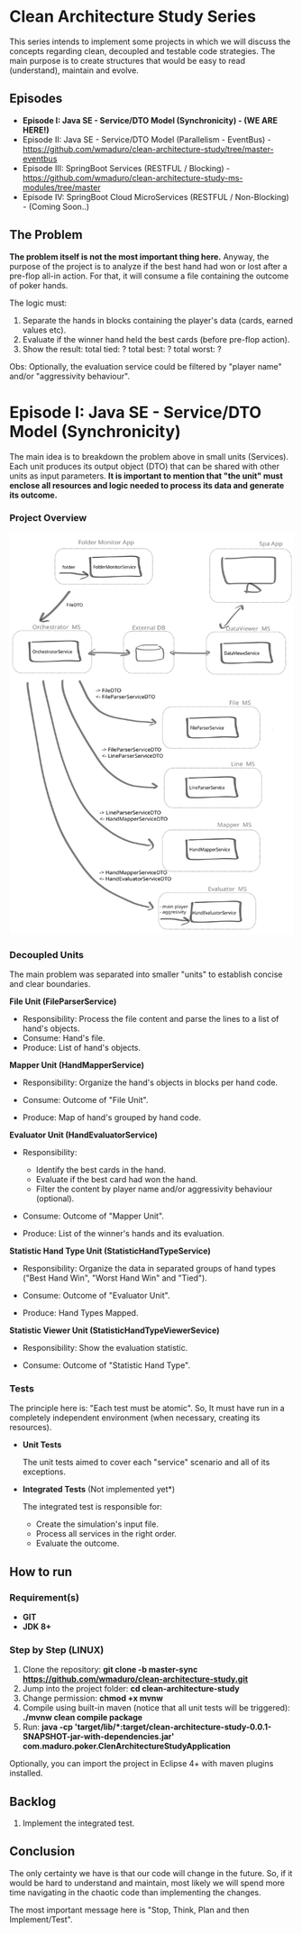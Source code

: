 # Clean Architecture Study Series

This series intends to implement some projects in which we will discuss the concepts regarding clean, decoupled and testable code strategies. 
The main  purpose is to create structures that would be easy to read (understand), maintain and evolve.

## Episodes

- **Episode I: Java SE - Service/DTO Model (Synchronicity) - (WE ARE HERE!)**
- Episode II: Java SE - Service/DTO Model (Parallelism - EventBus) - https://github.com/wmaduro/clean-architecture-study/tree/master-eventbus
- Episode III: SpringBoot Services (RESTFUL / Blocking) - https://github.com/wmaduro/clean-architecture-study-ms-modules/tree/master
- Episode IV: SpringBoot Cloud MicroServices (RESTFUL / Non-Blocking) - (Coming Soon..)  

## The Problem 
**The problem itself is not the most important thing here.** Anyway, the purpose of the project is to analyze if the best hand had won or lost after a pre-flop all-in action.
For that, it will consume a file containing the outcome of poker hands.

The logic must:
	
1. Separate the hands in blocks containing the player's data (cards, earned values etc).
2. Evaluate if the winner hand held the best cards (before pre-flop action).
3. Show the result: 
		total tied: ?
		total best: ?
		total worst: ?
	
Obs: Optionally, the evaluation service could be filtered by "player name" and/or "aggressivity behaviour".   

# Episode I: Java SE - Service/DTO Model (Synchronicity)

The main idea is to breakdown the problem above in small units (Services). Each unit produces its output object (DTO) that can be shared with other units as input parameters. **It is important to mention that "the unit" must enclose all resources and logic needed to process its data and generate its outcome.**

### Project Overview

![alt text](https://raw.githubusercontent.com/wmaduro/clean-architecture-study/master-sync/md-files/overview.svg)

### Decoupled Units

The main problem was separated into smaller "units" to establish concise and clear boundaries.  

**File Unit (FileParserService)**
- Responsibility: Process the file content and parse the lines to a list of hand's objects.
- Consume: Hand's file.
- Produce: List of hand's objects.

**Mapper Unit (HandMapperService)**

- Responsibility: Organize the hand's objects in blocks per hand code.

- Consume: Outcome of "File Unit".
- Produce: Map of hand's grouped by hand code.

**Evaluator Unit (HandEvaluatorService)**

- Responsibility: 
    - Identify the best cards in the hand.
    - Evaluate if the best card had won the hand.
    - Filter the content by player name and/or aggressivity behaviour (optional).

- Consume: Outcome of "Mapper Unit".
- Produce: List of the winner's hands and its evaluation.

**Statistic Hand Type Unit (StatisticHandTypeService)**

- Responsibility: Organize the data in separated groups of hand types ("Best Hand Win", "Worst Hand Win" and "Tied").

- Consume: Outcome of "Evaluator Unit".
- Produce: Hand Types Mapped.

**Statistic Viewer Unit (StatisticHandTypeViewerSevice)**

- Responsibility: Show the evaluation statistic.

- Consume: Outcome of "Statistic Hand Type".

### Tests

The principle here is: "Each test must be atomic". So, It must have run in a completely independent environment (when necessary, creating its resources).

- **Unit Tests**

	The unit tests aimed to cover each "service" scenario and all of its exceptions.

- **Integrated Tests** (Not implemented yet*)

	The integrated test is responsible for:
	
	- Create the simulation's input file.
	- Process all services in the right order.
	- Evaluate the outcome.

## How to run

### Requirement(s)
- **GIT**
- **JDK 8+**

### Step by Step (LINUX)
1. Clone the repository: **git clone -b master-sync https://github.com/wmaduro/clean-architecture-study.git**
2. Jump into the project folder: **cd clean-architecture-study**
3. Change permission: **chmod +x mvnw**
4. Compile using built-in maven  (notice that all unit tests will be triggered): **./mvnw clean compile package**
5. Run: **java -cp 'target/lib/*:target/clean-architecture-study-0.0.1-SNAPSHOT-jar-with-dependencies.jar' com.maduro.poker.ClenArchitectureStudyApplication**


Optionally, you can import the project in Eclipse 4+ with maven plugins installed. 

## Backlog

1. Implement the integrated test.


## Conclusion

The only certainty we have is that our code will change in the future. So, if it would be hard to understand and maintain, most likely we will spend more time navigating in the chaotic code than implementing the changes.  
     
The most important message here is "Stop, Think, Plan and then Implement/Test".  

